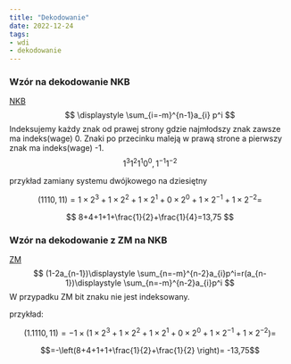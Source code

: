 ```yaml
---
title: "Dekodowanie"
date: 2022-12-24
tags:
- wdi
- dekodowanie
---
```


### Wzór na dekodowanie NKB
[NKB](I%20semestr/Wdi/Zagadnienia/NKB.md)
$$
\displaystyle \sum_{i=-m}^{n-1}a_{i} p^i
$$
Indeksujemy każdy znak od prawej strony gdzie najmłodszy znak zawsze ma indeks(wage) 0.
Znaki po przecinku maleją w prawą strone a pierwszy znak ma indeks(wage) -1.
$$
1^3 1^2 1^1 0^0 ,1^{-1} 1^{-2}
$$

przykład zamiany systemu dwójkowego na dziesiętny

$$
(1110,11)=1\times2^3+1\times2^2+1\times2^1+0\times2^0+1\times2^{-1}+1\times2^{-2}=
$$

$$
8+4+1+1+\frac{1}{2}+\frac{1}{4}=13,75
$$

### Wzór na dekodowanie z ZM na NKB
[ZM](I%20semestr/Wdi/Zagadnienia/ZM.md)
$$
(1-2a_{n-1})\displaystyle \sum_{n=-m}^{n-2}a_{i}p^i=r(a_{n-1})\displaystyle \sum_{n=-m}^{n-2}a_{i}p^i
$$
W przypadku ZM bit znaku nie jest indeksowany.

przykład:

$$ 
(1.1110,11)=-1\times(1\times2^3+1\times2^2+1\times2^1+0\times2^0+1\times2^{-1}+1\times2^{-2})=
$$

$$=-\left(8+4+1+1+\frac{1}{2}+\frac{1}{2} \right)= -13,75$$



